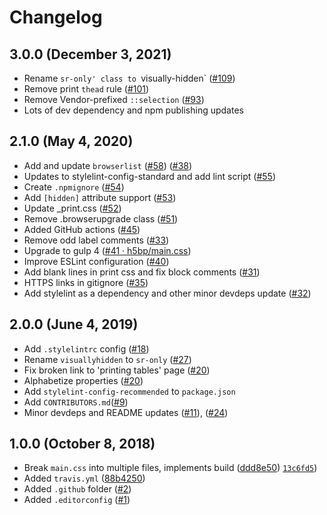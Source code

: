 # Changelog

## 3.0.0 (December 3, 2021)

- Rename `sr-only' class to `visually-hidden` ([#109](https://github.com/h5bp/main.css/pull/109))
- Remove print `thead` rule ([#101](https://github.com/h5bp/main.css/pull/101))
- Remove Vendor-prefixed `::selection` ([#93](https://github.com/h5bp/main.css/pull/93))
- Lots of dev dependency and npm publishing updates

## 2.1.0 (May 4, 2020)

- Add and update `browserlist` ([#58](https://github.com/h5bp/main.css/pull/58)) ([#38](https://github.com/h5bp/main.css/commit/1761c424b12f5628ade32bd0626ab8b1e68ffb75))
- Updates to stylelint-config-standard and add lint script ([#55](https://github.com/h5bp/main.css/pull/55))
- Create `.npmignore` ([#54](https://github.com/h5bp/main.css/pull/54))
- Add `[hidden]` attribute support  ([#53](https://github.com/h5bp/main.css/pull/53))
- Update _print.css ([#52](https://github.com/h5bp/main.css/pull/52))
- Remove .browserupgrade class ([#51](https://github.com/h5bp/main.css/pull/51))
- Added GitHub actions ([#45](https://github.com/h5bp/main.css/pull/45))
- Remove odd label comments ([#33](https://github.com/h5bp/main.css/pull/33))
- Upgrade to gulp 4 ([#41 · h5bp/main\.css](https://github.com/h5bp/main.css/pull/41))
- Improve ESLint configuration ([#40](https://github.com/h5bp/main.css/pull/40))
- Add blank lines in print css and fix block comments ([#31](https://github.com/h5bp/main.css/pull/31))
- HTTPS links in gitignore ([#35](https://github.com/h5bp/main.css/pull/35))
- Add stylelint as a dependency and other minor devdeps update ([#32](https://github.com/h5bp/main.css/pull/32))

## 2.0.0 (June 4, 2019)

- Add `.stylelintrc` config ([#18](https://github.com/h5bp/main.css/pull/18))
- Rename `visuallyhidden` to `sr-only` ([#27](https://github.com/h5bp/main.css/pull/27))
- Fix broken link to 'printing tables' page ([#20](https://github.com/h5bp/main.css/pull/20))
- Alphabetize properties ([#20](https://github.com/h5bp/main.css/pull/15))
- Add `stylelint-config-recommended` to `package.json`
- Add `CONTRIBUTORS.md`([#9](https://github.com/h5bp/main.css/pull/9))
- Minor devdeps and README updates ([#11](https://github.com/h5bp/main.css/pull/11)), ([#24](https://github.com/h5bp/main.css/pull/24))

## 1.0.0 (October 8, 2018)

- Break `main.css` into multiple files, implements build ([ddd8e50](https://github.com/h5bp/main.css/commit/ddd8e50c1b80a108a0552b359c1e717dad484d3b)) [`13c6fd5`](https://github.com/h5bp/main.css/commit/13c6fd562949e63959c1e5a30957473e0806dad4))
- Added `travis.yml` ([88b4250](https://github.com/h5bp/main.css/commit/88b42503c0f223103a090854603816f8dbd84367))
- Added `.github` folder ([#2](https://github.com/h5bp/main.css/pull/2))
- Added `.editorconfig` ([#1](https://github.com/h5bp/main.css/pull/1))
